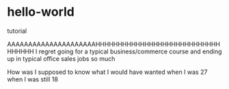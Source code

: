 # hello-world
tutorial

AAAAAAAAAAAAAAAAAAAAAHHHHHHHHHHHHHHHHHHHHHHHHHHHHHHHHHH
I regret going for a typical business/commerce course and ending up in typical office sales jobs so much

How was I supposed to know what I would have wanted when I was 27 when I was still 18
